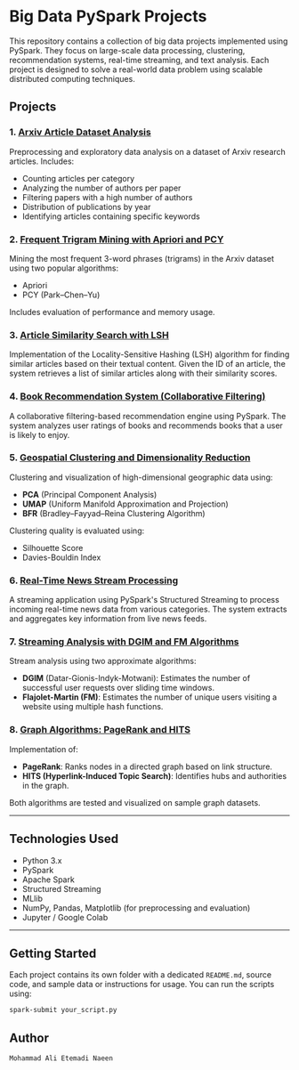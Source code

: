 # Big Data PySpark Projects
This repository contains a collection of big data projects implemented using PySpark. They focus on large-scale data processing, clustering, recommendation systems, real-time streaming, and text analysis. Each project is designed to solve a real-world data problem using scalable distributed computing techniques.

## Projects

### 1. [Arxiv Article Dataset Analysis](./project-01-arxiv-analysis/)
Preprocessing and exploratory data analysis on a dataset of Arxiv research articles. Includes:
- Counting articles per category
- Analyzing the number of authors per paper
- Filtering papers with a high number of authors
- Distribution of publications by year
- Identifying articles containing specific keywords

### 2. [Frequent Trigram Mining with Apriori and PCY](./project-02-frequent-trigrams/)
Mining the most frequent 3-word phrases (trigrams) in the Arxiv dataset using two popular algorithms:
- Apriori
- PCY (Park–Chen–Yu)

Includes evaluation of performance and memory usage.

### 3. [Article Similarity Search with LSH](./project-03-article-similarity-lsh/)
Implementation of the Locality-Sensitive Hashing (LSH) algorithm for finding similar articles based on their textual content. Given the ID of an article, the system retrieves a list of similar articles along with their similarity scores.

### 4. [Book Recommendation System (Collaborative Filtering)](./Book_Recommendation_System/)
A collaborative filtering-based recommendation engine using PySpark. The system analyzes user ratings of books and recommends books that a user is likely to enjoy.

### 5. [Geospatial Clustering and Dimensionality Reduction](./project-05-clustering-dim-reduction/)
Clustering and visualization of high-dimensional geographic data using:
- **PCA** (Principal Component Analysis)
- **UMAP** (Uniform Manifold Approximation and Projection)
- **BFR** (Bradley–Fayyad–Reina Clustering Algorithm)

Clustering quality is evaluated using:
- Silhouette Score
- Davies-Bouldin Index

### 6. [Real-Time News Stream Processing](./project-06-streaming-news-processor/)
A streaming application using PySpark's Structured Streaming to process incoming real-time news data from various categories. The system extracts and aggregates key information from live news feeds.

### 7. [Streaming Analysis with DGIM and FM Algorithms](./project-07-streaming-dgim-fm/)
Stream analysis using two approximate algorithms:
- **DGIM** (Datar-Gionis-Indyk-Motwani): Estimates the number of successful user requests over sliding time windows.
- **Flajolet-Martin (FM)**: Estimates the number of unique users visiting a website using multiple hash functions.

### 8. [Graph Algorithms: PageRank and HITS](./project-08-graph-algorithms/)
Implementation of:
- **PageRank**: Ranks nodes in a directed graph based on link structure.
- **HITS (Hyperlink-Induced Topic Search)**: Identifies hubs and authorities in the graph.

Both algorithms are tested and visualized on sample graph datasets.

---

## Technologies Used

- Python 3.x
- PySpark
- Apache Spark
- Structured Streaming
- MLlib
- NumPy, Pandas, Matplotlib (for preprocessing and evaluation)
- Jupyter / Google Colab

---

## Getting Started

Each project contains its own folder with a dedicated `README.md`, source code, and sample data or instructions for usage. You can run the scripts using:

```bash
spark-submit your_script.py
```

## Author

    Mohammad Ali Etemadi Naeen
